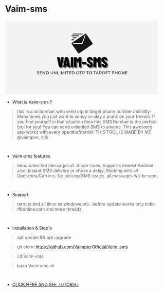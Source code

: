 # Vaim-sms
<img src="vaim-sms.png"><br>


- What is Vaim-sms ?
> this is sms bomber who send otp in target phone number unlimitly.
> Many times you just want to annoy or play a prank on your friends.
> If you find yourself in that situation then this SMS Bomber is the perfect tool for you!
> You can send unlimited SMS to anyone. This awesome app works with every operator/carrier.
> THIS TOOL IS MADE BY ME @vaimpier_ritik

<br>

- Vaim-sms features 

> Send unlimited messages all at one times.
> Supports newest Android also.
> Instant SMS delivery or chose a delay.
> Working with all Operators/Carriers.
> No missing SMS issues, all messages will be sent.

<br>

- Support
> termux and all linux os windows.etc..
> before update works only india.
> ffbonline.com and more threads.
 
 <br>

- Installation & Step's
 
> apt update && apt upgrade
 
> git clone https://github.com/VaimpierOfficial/Vaim-sms
 
> cd Vaim-sms  
 
> bash Vaim-sms.sh

<br>


- <a href="https://youtu.be/8s5MbNnpPCU"> CLICK HERE AND SEE TUTORIAL </a>

